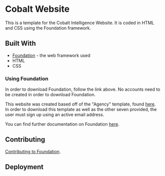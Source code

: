 # Cobalt Website
This is a template for the Cobalt Intelligence Website. It is coded in HTML and CSS using the Foundation framework. 

## Built With 

* [Foundation](https://foundation.zurb.com/sites.html) - the web framework used
* HTML
* CSS

### Using Foundation
In order to download Foundation, follow the link above. No accounts need to be created in order to download Foundation. 

This website was created based off of the "Agency" template, found [here](https://foundation.zurb.com/templates.html). In order to download this template as well as the other seven provided, the user must sign up using an active email address. 

You can find further documentation on Foundation [here](https://foundation.zurb.com/sites/docs/).

## Contributing
[Contributing to Foundation](https://github.com/zurb/foundation-sites/blob/develop/CONTRIBUTING.md).

## Deployment